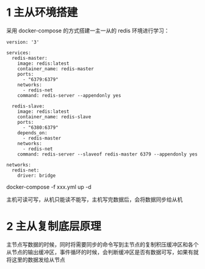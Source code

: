 # 1 主从环境搭建

采用 docker-compose 的方式搭建一主一从的 redis 环境进行学习：

```
version: '3'

services:
  redis-master:
    image: redis:latest
    container_name: redis-master
    ports:
      - "6379:6379"
    networks:
      - redis-net
    command: redis-server --appendonly yes

  redis-slave:
    image: redis:latest
    container_name: redis-slave
    ports:
      - "6380:6379"
    depends_on:
      - redis-master
    networks:
      - redis-net
    command: redis-server --slaveof redis-master 6379 --appendonly yes

networks:
  redis-net:
    driver: bridge
```

docker-compose -f xxx.yml up -d

主机可读可写，从机只能读不能写，主机写完数据后，会将数据同步给从机

# 2 主从复制底层原理

主节点写数据的时候，同时将需要同步的命令写到主节点的复制积压缓冲区和各个从节点的输出缓冲区，事件循环的时候，会判断缓冲区是否有数据可写，如果有就将这里的数据发给从节点
